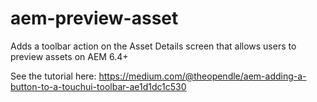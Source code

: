 # aem-preview-asset
Adds a toolbar action on the Asset Details screen that allows users to preview assets on AEM 6.4+

See the tutorial here: https://medium.com/@theopendle/aem-adding-a-button-to-a-touchui-toolbar-ae1d1dc1c530

